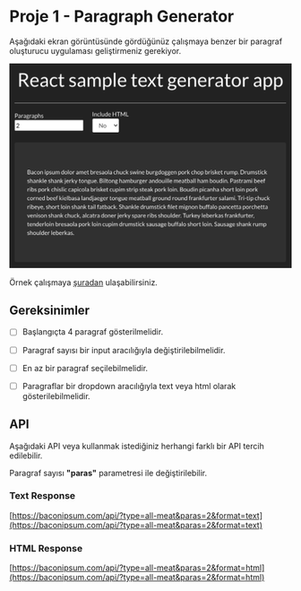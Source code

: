 # Proje 1 - Paragraph Generator

Aşağıdaki ekran görüntüsünde gördüğünüz çalışmaya benzer bir paragraf oluşturucu uygulaması geliştirmeniz gerekiyor.

![preview](./figures/preview.png)

Örnek çalışmaya [şuradan](https://sandipsaha597.github.io/Sample-text-generator-React-app/) ulaşabilirsiniz.

## Gereksinimler
- [ ] Başlangıçta 4 paragraf gösterilmelidir.
- [ ] Paragraf sayısı bir input aracılığıyla değiştirilebilmelidir.
- [ ] En az bir paragraf seçilebilmelidir.
- [ ] Paragraflar bir dropdown aracılığıyla text veya html olarak gösterilebilmelidir.


## API
Aşağıdaki API veya kullanmak istediğiniz herhangi farklı bir API tercih edilebilir.

Paragraf sayısı **"paras"** parametresi ile değiştirilebilir.


### Text Response
[https://baconipsum.com/api/?type=all-meat&paras=2&format=text](https://baconipsum.com/api/?type=all-meat&paras=2&format=text) 

### HTML Response
[https://baconipsum.com/api/?type=all-meat&paras=2&format=html](https://baconipsum.com/api/?type=all-meat&paras=2&format=html) 
